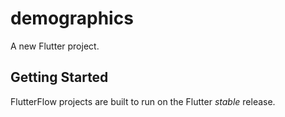 # demographics

A new Flutter project.

## Getting Started

FlutterFlow projects are built to run on the Flutter _stable_ release.

